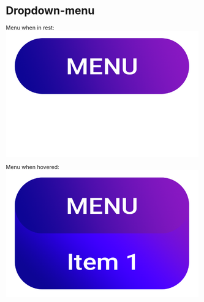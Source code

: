 # Dropdown-menu

Menu when in rest:
![Menu when in rest](/img/menu.png)

Menu when hovered:
![Menu when hovered](/img/menu-item.png)